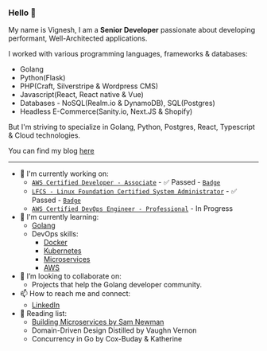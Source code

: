 ### Hello 👋

My name is Vignesh, I am a **Senior Developer** passionate about developing performant, Well-Architected applications. 

I worked with various programming languages, frameworks & databases:
 - Golang
 - Python(Flask)
 - PHP(Craft, Silverstripe & Wordpress CMS)
 - Javascript(React, React native & Vue)
 - Databases - NoSQL(Realm.io & DynamoDB), SQL(Postgres)
 - Headless E-Commerce(Sanity.io, Next.JS & Shopify)

But I'm striving to specialize in Golang, Python, Postgres, React, Typescript & Cloud technologies.

You can find my blog [here](https://vigneshmurugan.dev)

---

- 🔭 I'm currently working on:
  - [`AWS Certified Developer - Associate`](https://aws.amazon.com/certification/certified-developer-associate/) - :white_check_mark: Passed - [`Badge`](https://www.credly.com/badges/b0051c96-1c01-4ac3-a2a6-49400454c7a7/public_url)
  - [`LFCS - Linux Foundation Certified System Administrator`](https://training.linuxfoundation.org/certification/linux-foundation-certified-sysadmin-lfcs/) - :white_check_mark: Passed - [`Badge`](Badges/LFCS-Vignesh-Murugan.pdf)
  - [`AWS Certified DevOps Engineer - Professional`](https://aws.amazon.com/certification/certified-devops-engineer-professional/) - 
In Progress
- 🌱 I'm currently learning:
  - [Golang](https://go.dev/)
  - DevOps skills:
      - [Docker](https://www.docker.com/)
      - [Kubernetes](https://kubernetes.io/)
      - [Microservices](https://samnewman.io/books/building_microservices/)
      - [AWS](https://aws.amazon.com/)
- 👯 I’m looking to collaborate on:
  - Projects that help the Golang developer community.
- 📫 How to reach me and connect:
  - [LinkedIn](https://www.linkedin.com/in/vigneshmurugan/)
- 📖 Reading list:
  - [Building Microservices by Sam Newman](https://samnewman.io/books/building_microservices/) 
  - Domain-Driven Design Distilled by Vaughn Vernon
  - Concurrency in Go by Cox-Buday & Katherine
